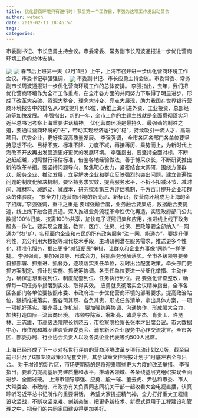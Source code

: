 ```yaml
---
title: 优化营商环境只有进行时！节后第一个工作日，李强为这项工作发出动员令
author: wetech
date: 2019-02-11 18:46:57
tags: 
categories: 
---
```

市委副书记、市长应勇主持会议。市委常委、常务副市长周波通报进一步优化营商环境工作的总体安排。
<!-- more -->
<img align="center" border="0" src="https://imgcdn.yicai.com/uppics/images/2019/02/3f4e4176f3e583e72b03ad1ec9ceaece.jpg" />
<img align="center" border="0" src="https://imgcdn.yicai.com/uppics/images/2019/02/a3d7daf595105337390fb79de8b235ad.jpg" />
春节后上班第一天（2月11日）上午，上海市召开进一步优化营商环境工作会议。市委书记李强强调，
<img align="center" border="0" src="https://imgcdn.yicai.com/uppics/images/2019/02/ca682196c1ba0da08d2e3ee2077fb607.jpg" />
市委副书记、市长应勇主持会议。市委常委、常务副市长周波通报进一步优化营商环境工作的总体安排。
李强指出，去年，我们把优化营商环境作为全市工作重点，在全市各方面的共同努力下取得了明显进步，形成了改革大突破、资源大整合、理念大转变、亮点大展现，助力我国在世界银行营商环境报告中的排名从78位提升到46位，助推上海引进外资、工业投资、总部经济等加快发展。
李强指出，新的一年，全市工作的主题主线就是全面贯彻落实习近平总书记考察上海重要讲话精神。
优化营商环境是最持久、最强劲的制胜之道，要通过营商环境的“进”，带动实现经济运行的“稳”，持续吸引一流人才、高端项目、优秀企业，更好实现高质量发展。
李强强调，
全市各区各部门各单位要坚持思想不松、目标不变、标准不降、力度不减，再接再厉、乘势而上，为新时代上海改革开放再出发营造更好更优的发展环境。
李强指出，要坚持全面对标，不断追赶超越，对照世行评估标准，借鉴各地经验做法，善于博采众长，不断研究推出新的改革举措。要坚持问题导向，聚焦靶心发力，紧密结合大调研，围绕方便群众、服务企业、推动发展，立足解决企业和群众反映强烈的突出问题，建立普遍性问题的制度化解决机制。要坚持务求实效，提高服务水平，不折不扣减环节、减时间、减材料、减跑动、减成本，研究探索第三方评估机制，千方百计提升企业和群众的体验度。
“要全力打造营商环境的新亮点、新标识，使营商环境成为上海的金字招牌。”李强强调，重中之重是
要增强融合度，业务融合要集成，数据融合要提速，线上线下融合要贯通。深入推进业务流程革命性优化再造，实现政府部门公共数据100％归集、按需100％共享，加快电子证照归集和应用，推进线上线下政务服务一体化。要实现全覆盖，教育、医疗、住房、社保、民政等要全部纳入“一网通办”总门户，实现面向企业和市民的所有政务服务“进一网、能通办”。要提升便利性，充分利用大数据等现代技术手段，主动研判潜在服务需求，推送更多个性化、精准化服务，推出更多“减证便民”举措，让群众和企业办事像“网购”一样便捷。
李强强调，要加强领导、形成合力，狠抓任务分解落实。全市各级领导要亲自抓部署、抓推进、抓督办，逐项落实责任单位，及时出台配套政策。牵头部门要抓方案制定、抓计划实施、抓统筹协调。各责任单位要进一步细化举措、主动作为，确保思想重视到位、制度配套到位、任务执行到位。要
要强化督查整改，确保每一项任务举措落到实处、取得实效。
应勇就贯彻落实会议精神指出，全市各区各部门各单位要按照市委、市政府进一步优化营商环境的部署要求，提高政治站位，狠抓推进落实。要各司其职、各负其责，形成任务清单，拿出具体方案，一项一项抓好落实。要完善工作机制，
要加强统筹协调、沟通协作，形成强大合力，加快打造国际一流营商环境。
市领导陈寅、翁祖亮、诸葛宇杰、肖贵玉、许昆林、王志雄，市高级法院院长刘晓云，市检察院检察长张本才出席会议。市大数据中心、市住房和城乡建设管理委员会、浦东新区企业服务中心作交流发言。全市各区、部委办局、行业协会负责人以及各类企业代表等约500人出席。
 
 
上海已经形成了下一步对标世行评价的营商环境改革专项行动计划2.0版，截至目前已出台了6部专项政策和配套文件，其余政策文件将按计划于1月底左右全部出台。
对于增设的新片区，市场更期待的是将迎来哪些更大力度的改革举措。
李强指出，要着力提高基层党建质量和水平，推动各领域、各条线基层党组织实现全面进步、全面过硬。
上海市领导李强、应勇、殷一璀、董云虎、尹弘和市委、市人大常委会、市政府、市政协有关负责同志同机关干部一起收看大会电视直播，认真聆听习近平总书记所作的重要讲话。
希望大家提振精气神，全力打好重大工程建设攻坚战，不断攻坚克难、创新突破，把更多新技术、新模式运用于工程建设和管理之中，把我们的共同家园建设得更加美好。
